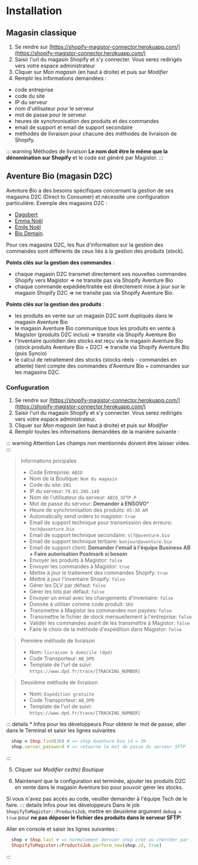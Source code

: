 # Installation

## Magasin classique

1) Se rendre sur [https://shopify-magistor-connector.herokuapp.com/](https://shopify-magistor-connector.herokuapp.com/)
2) Saisir l'url du magasin Shopify et s'y connecter. Vous serez redirigés vers votre espace administrateur
3) Cliquer sur _Mon magasin_ (en haut à droite) et puis sur _Modifier_
4) Remplir les informations demandées :
- code entreprise
- code du site
- IP du serveur
- nom d'utilisateur pour le serveur
- mot de passe pour le serveur
- heures de synchronisation des produits et des commandes
- email de support et email de support secondaire
- méthodes de livraison pour chacune des méthodes de livraison de Shopify. 

::: warning Méthodes de livraison
**Le nom doit être le même que la dénomination sur Shopify** et le code est généré par Magistor.
:::

## Aventure Bio (magasin D2C)

Aventure Bio a des besoins spécifiques concernant la gestion de ses magasins D2C (Direct to Consumer) et nécessite une configuration particulière. 
Exemple des magasins D2C : 
- [Dagobert](https://dagobert.shop/)
- [Emma Noël](https://emmanoel.bio/)
- [Emile Noël](https://emilenoel.bio/)
- [Bio Demain](https://biodemain.shop/). 

Pour ces magasins D2C, les flux d'information sur la gestion des commandes sont différents de ceux liés à la gestion des produits (stock).

**Points clés sur la gestion des commandes** :
- chaque magasin D2C transmet directement ses nouvelles commandes Shopify vers Magistor => ne transite pas via Shopify Aventure Bio
- chaque commande expédiée/traitée est directement mise à jour sur le magasin Shopify D2C => ne transite pas via Shopify Aventure Bio.

**Points clés sur la gestion des produits** :
- les produits en vente sur un magasin D2C sont dupliqués dans le magasin Aventure Bio
- le magasin Aventure Bio communique tous les produits en vente à Magistor (produits D2C inclus) => transite via Shopify Aventure Bio
- l'inventaire quotidien des stocks est reçu via le magasin Aventure Bio (stock produits Aventure Bio + D2C) => transite via Shopify Aventure Bio (puis Syncio)
- le calcul de retraitement des stocks (stocks réels - commandes en attente) tient compte des commandes d'Aventure Bio + commandes sur les magasins D2C.

### Confuguration

1) Se rendre sur [https://shopify-magistor-connector.herokuapp.com/](https://shopify-magistor-connector.herokuapp.com/)
2) Saisir l'url du magasin Shopify et s'y connecter. Vous serez redirigés vers votre espace administrateur.
3) Cliquer sur _Mon magasin_ (en haut à droite) et puis sur _Modifier_
4) Remplir toutes les informations demandées de la manière suivante :

::: warning Attention
  Les champs non mentionnés doivent être laisser vides.
:::


> Informations pricipales
> - Code Entreprise: `ABIO`
> - Nom de la Boutique: `Nom du magasin`
> - Code du site: `EN1`
> - IP du serveur: `79.81.205.149`
> - Nom de l'utilisateur du serveur: `ABIO_SFTP_P`
> - Mot de passe du serveur: **Demander à ENSOVO***
> - Heure de synchronisation des produits: `05:30 AM`
> - Automatically send orders to magistor: `true`
> - Email de support technique pour transmission des erreurs: `tech@aventure.bio`
> - Email de support technique secondaire: `slf@aventure.bio`
> - Email de support technique tertiaire: `bonjour@aventure.bio`
> - Email de support client: **Demander l'email à l'équipe Business AB + Faire autorisation Postmark si besoin**
> - Envoyer les produits à Magistor: `false`
> - Envoyer les commandes à Magistor: `true`
> - Mettre à jour le traitement des commandes Shopify: `true`
> - Mettre à jour l'inventaire Shopify: `false`
> - Gérer les DLV par défaut: `false`
> - Gérer les lots par défaut: `false`
> - Envoyer un email avec les changements d'inventaire: `false`
> - Donnée à utiliser comme code produit: `SKU`
> - Transmettre à Magistor les commandes non payées: `false`
> - Transmettre le fichier de stock mensuellement à l'entreprise: `false`
> - Valider les commandes avant de les transmettre à Magistor: `false`
> - Faire le choix de la méthode d'expédition dans Magistor: `false`

> Première méthode de livraison
> - Nom: `livraison à domicile (dpd)`
> - Code Transporteur: `AB_DPD`
> - Template de l'url de suivi: `https://www.dpd.fr/trace/[TRACKING_NUMBER]`

> Deuxième méthode de livraison
> - Nom: `Expédition gratuite`
> - Code Transporteur: `AB_DPD`
> - Template de l'url de suivi: `https://www.dpd.fr/trace/[TRACKING_NUMBER]`

::: details * Infos pour les développeurs
Pour obtenir le mot de passe, aller dans le Terminal et saisir les lignes suivantes
  ```ruby
    shop = Shop.find(36) # => shop Aventure bio id = 36
    shop.server_password # => retourne le mot de passe du serveur SFTP
  ```
:::

5) Cliquer sur _Modifier ce(tte) Boutique_

6) Maintenant que la configuration est terminée, ajouter les produits D2C en vente dans le magasin Aventure bio pour pouvoir gérer les stocks.

Si vous n'avez pas accès au code, veuiller demander à l'équipe Tech de le faire.
::: details Infos pour les développeurs
Dans le job `ShopifyToMagistor::ProductsJob`, mettre en deuxième argument `debug = true` pour **ne pas déposer le fichier des produits dans le serveur SFTP**!

Aller en console et saisir les lignes suivantes :
```ruby
  shop = Shop.last # => normalement dernier shop créé ou chercher par id
  ShopifyToMagistor::ProductsJob.perform_now(shop.id, true)
```
:::
